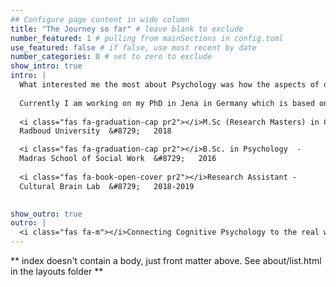 ```yaml
---
## Configure page content in wide column
title: "The Journey so far" # leave blank to exclude
number_featured: 1 # pulling from mainSections in config.toml
use_featured: false # if false, use most recent by date
number_categories: 0 # set to zero to exclude
show_intro: true
intro: |
  What interested me the most about Psychology was how the aspects of our day-to-day behaviour can be explained and that it is possible to dig deeper into what goes behind such behaviours. During my undergraduation, cognitive psychology specifically drew my interest as it felt closest to what inspired me to choose to study psychology. While pursuing a Masters degree, I learnt more about language processing and explored how we communicate among one another. This in turn was useful to envision the scope and relatability of cognitive psychology and was inspired to do more research. Post Masters I spent a year working at the [Max Planck Institute for Psycholinguistics](https://www.mpi.nl/) in the [Cultural Brain](https://culturalbrain.org/) Lab performing experiments to investigate how (il)literacy influences the way our brain sees the world.
  
  Currently I am working on my PhD in Jena in Germany which is based on the project funded by the [DFG](https://www.dfg.de/) on Binding and Retrieval in Action Control ([BRAC](https://www.brac-psy.de/)). We aim to explore how the stimuli and responses we face in our everyday environment integrate to perform actions. My project specifically connects these short term pairings to long term learning phenomena. Check the [wikipedia page](https://en.wikipedia.org/wiki/Binding_and_Retrieval_in_Action_Control) for more information on this project.
  
  <i class="fas fa-graduation-cap pr2"></i>M.Sc (Research Masters) in Cognitive Neuroscience  - 
  Radboud University  &#8729;   2018

  <i class="fas fa-graduation-cap pr2"></i>B.Sc. in Psychology  -
  Madras School of Social Work  &#8729;   2016
  
  <i class="fas fa-book-open-cover pr2"></i>Research Assistant - 
  Cultural Brain Lab  &#8729;   2018-2019

  
show_outro: true
outro: |
  <i class="fas fa-m"></i>Connecting Cognitive Psychology to the real world
---
```


** index doesn't contain a body, just front matter above.
See about/list.html in the layouts folder **